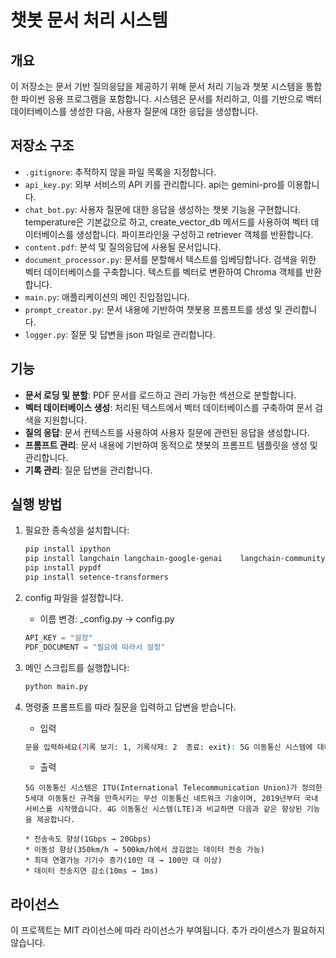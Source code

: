 
# 챗봇 문서 처리 시스템

## 개요
이 저장소는 문서 기반 질의응답을 제공하기 위해 문서 처리 기능과 챗봇 시스템을 통합한 파이썬 응용 프로그램을 포함합니다. 시스템은 문서를 처리하고, 이를 기반으로 벡터 데이터베이스를 생성한 다음, 사용자 질문에 대한 응답을 생성합니다.

## 저장소 구조
- `.gitignore`: 추적하지 않을 파일 목록을 지정합니다.
- `api_key.py`: 외부 서비스의 API 키를 관리합니다. api는 gemini-pro를 이용합니다.
- `chat_bot.py`: 사용자 질문에 대한 응답을 생성하는 챗봇 기능을 구현합니다. temperature은 기본값으로 하고, create_vector_db 메서드를 사용하여 벡터 데이터베이스를 생성합니다. 파이프라인을 구성하고 retriever 객체를 반환합니다.
- `content.pdf`: 분석 및 질의응답에 사용될 문서입니다.
- `document_processor.py`: 문서를 분할해서 텍스트를 임베딩합니다. 검색을 위한 벡터 데이터베이스를 구축합니다. 텍스트를 벡터로 변환하여 Chroma 객체를 반환합니다.
- `main.py`: 애플리케이션의 메인 진입점입니다. 
- `prompt_creator.py`: 문서 내용에 기반하여 챗봇용 프롬프트를 생성 및 관리합니다.
- `logger.py`: 질문 및 답변을 json 파일로 관리합니다.

## 기능
- **문서 로딩 및 분할**: PDF 문서를 로드하고 관리 가능한 섹션으로 분할합니다.
- **벡터 데이터베이스 생성**: 처리된 텍스트에서 벡터 데이터베이스를 구축하여 문서 검색을 지원합니다.
- **질의 응답**: 문서 컨텍스트를 사용하여 사용자 질문에 관련된 응답을 생성합니다.
- **프롬프트 관리**: 문서 내용에 기반하여 동적으로 챗봇의 프롬프트 템플릿을 생성 및 관리합니다.
- **기록 관리**: 질문 답변을 관리합니다.

## 실행 방법
1. 필요한 종속성을 설치합니다:
   ```bash
   pip install ipython
   pip install langchain langchain-google-genai    langchain-community langchainhub langchain-chroma bs4
   pip install pypdf
   pip install setence-transformers
   ```
2. config 파일을 설정합니다.
   - 이름 변경: _config.py -> config.py
   ```py
   API_KEY = "설정"
   PDF_DOCUMENT = "필요에 따라서 설정"
   ```
3. 메인 스크립트를 실행합니다:
   ```bash
   python main.py
   ```
4. 명령줄 프롬프트를 따라 질문을 입력하고 답변을 받습니다.
   - 입력
   ```bash
   문을 입력하세요(기록 보기: 1, 기록삭제: 2  종료: exit): 5G 이동통신 시스템에 대해서 설명해줘
   ```
   
   - 출력
   ```
   5G 이동통신 시스템은 ITU(International Telecommunication Union)가 정의한 5세대 이동통신 규격을 만족시키는 무선 이동통신 네트워크 기술이며, 2019년부터 국내 서비스를 시작했습니다. 4G 이동통신 시스템(LTE)과 비교하면 다음과 같은 향상된 기능을 제공합니다.

   * 전송속도 향상(1Gbps → 20Gbps)
   * 이동성 향상(350km/h → 500km/h에서 끊김없는 데이터 전송 가능)
   * 최대 연결가능 기기수 증가(10만 대 → 100만 대 이상)
   * 데이터 전송지연 감소(10ms → 1ms)
   ```

## 라이선스
이 프로젝트는 MIT 라이선스에 따라 라이선스가 부여됩니다. 추가 라이센스가 필요하지 
않습니다.